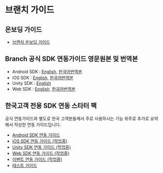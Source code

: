 # 브랜치 가이드

## 온보딩 가이드
* [브랜치 온보딩 가이드](onboarding.md)

## Branch 공식 SDK 연동가이드 영문원본 및 번역본

* Android SDK : [English](https://docs.branch.io/pages/apps/android/), [한국어번역본](https://bson-branch.github.io/docs/pages/apps/android/)
* iOS SDK : [English](https://docs.branch.io/pages/apps/ios/), [한국어번역본](https://docs.branch.io/kr/branch-ios/)
* Unity SDK : [English](https://docs.branch.io/pages/apps/unity/)
* Web SDK : [English](https://docs.branch.io/pages/web/integrate/), [한국어번역본](https://docs.google.com/document/d/1TztAC9mBpcAfoRgxnlhEQ5KkGs9d-zsSCZsLFE0sVcs)

## 한국고객 전용 SDK 연동 스타터 팩
공식 연동가이드와 별도로 한국 고객분들께서 주로 사용하시는 기능 위주로 추가로 요약해서 작성한 연동 가이드입니다.

* [Android SDK 연동 가이드](android-sdk.md)
* [iOS SDK 연동 가이드 (작업중)](ios-sdk.md)
* [Unity SDK 연동 가이드 (작업중)](unity-sdk.md)
* [Web SDK 연동 가이드 (작업중)](web-sdk.md)
* [이벤트 연동 가이드 (작업중)](event-guide.md)
* [테스트 가이드](test-guide.md)
